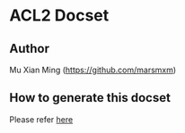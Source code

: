 ACL2 Docset
=======================

## Author
Mu Xian Ming (https://github.com/marsmxm)

## How to generate this docset
Please refer [here](https://github.com/marsmxm/acl2dash)

